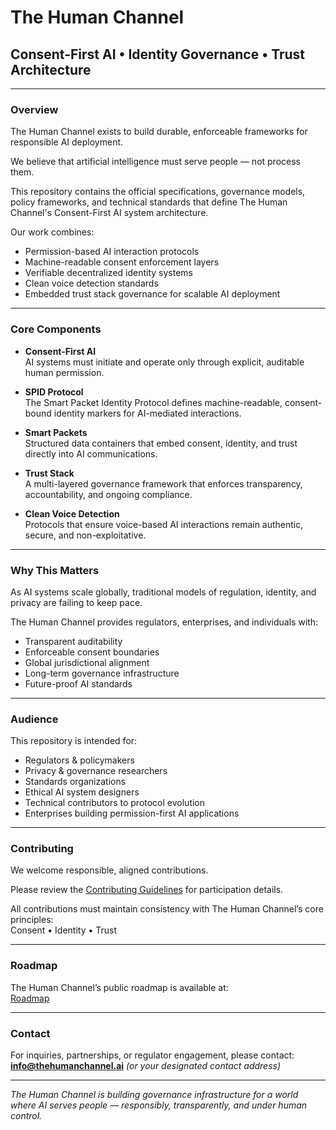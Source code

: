 # The Human Channel

## Consent-First AI • Identity Governance • Trust Architecture

---

### Overview

The Human Channel exists to build durable, enforceable frameworks for responsible AI deployment.

We believe that artificial intelligence must serve people — not process them.

This repository contains the official specifications, governance models, policy frameworks, and technical standards that define The Human Channel's Consent-First AI system architecture.

Our work combines:

- Permission-based AI interaction protocols
- Machine-readable consent enforcement layers
- Verifiable decentralized identity systems
- Clean voice detection standards
- Embedded trust stack governance for scalable AI deployment

---

### Core Components

- **Consent-First AI**  
  AI systems must initiate and operate only through explicit, auditable human permission.

- **SPID Protocol**  
  The Smart Packet Identity Protocol defines machine-readable, consent-bound identity markers for AI-mediated interactions.

- **Smart Packets**  
  Structured data containers that embed consent, identity, and trust directly into AI communications.

- **Trust Stack**  
  A multi-layered governance framework that enforces transparency, accountability, and ongoing compliance.

- **Clean Voice Detection**  
  Protocols that ensure voice-based AI interactions remain authentic, secure, and non-exploitative.

---

### Why This Matters

As AI systems scale globally, traditional models of regulation, identity, and privacy are failing to keep pace.

The Human Channel provides regulators, enterprises, and individuals with:

- Transparent auditability
- Enforceable consent boundaries
- Global jurisdictional alignment
- Long-term governance infrastructure
- Future-proof AI standards

---

### Audience

This repository is intended for:

- Regulators & policymakers
- Privacy & governance researchers
- Standards organizations
- Ethical AI system designers
- Technical contributors to protocol evolution
- Enterprises building permission-first AI applications

---

### Contributing

We welcome responsible, aligned contributions.

Please review the [Contributing Guidelines](./docs/contributing.md) for participation details.

All contributions must maintain consistency with The Human Channel’s core principles:  
Consent • Identity • Trust

---

### Roadmap

The Human Channel’s public roadmap is available at:  
[Roadmap](./docs/roadmap.md)

---

### Contact

For inquiries, partnerships, or regulator engagement, please contact:  
**info@thehumanchannel.ai** *(or your designated contact address)*

---

*The Human Channel is building governance infrastructure for a world where AI serves people — responsibly, transparently, and under human control.*
